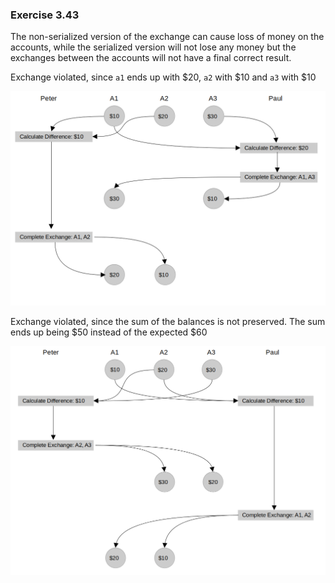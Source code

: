 ### Exercise 3.43
The non-serialized version of the exchange can cause loss of money on the accounts, while the serialized version will not lose any money but the exchanges between the accounts will not have a final correct result.

Exchange violated, since `a1` ends up with $20, `a2` with $10 and `a3` with $10

![diagram](https://github.com/jonathantorres/bookshelf/blob/master/sicp-js/img/3.43a.png)

Exchange violated, since the sum of the balances is not preserved. The sum ends up being $50 instead of the expected $60

![diagram](https://github.com/jonathantorres/bookshelf/blob/master/sicp-js/img/3.43b.png)
